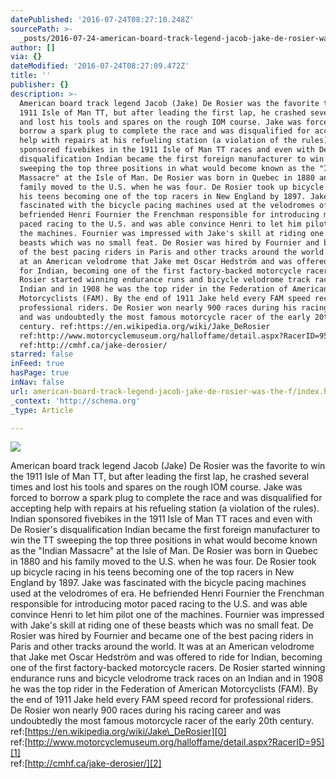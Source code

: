 ```yaml
---
datePublished: '2016-07-24T08:27:10.248Z'
sourcePath: >-
  _posts/2016-07-24-american-board-track-legend-jacob-jake-de-rosier-was-the-f.md
author: []
via: {}
dateModified: '2016-07-24T08:27:09.472Z'
title: ''
publisher: {}
description: >-
  American board track legend Jacob (Jake) De Rosier was the favorite to win the
  1911 Isle of Man TT, but after leading the first lap, he crashed several times
  and lost his tools and spares on the rough IOM course. Jake was forced to
  borrow a spark plug to complete the race and was disqualified for accepting
  help with repairs at his refueling station (a violation of the rules). Indian
  sponsored fivebikes in the 1911 Isle of Man TT races and even with De Rosier's
  disqualification Indian became the first foreign manufacturer to win the TT
  sweeping the top three positions in what would become known as the "Indian
  Massacre" at the Isle of Man. De Rosier was born in Quebec in 1880 and his
  family moved to the U.S. when he was four. De Rosier took up bicycle racing in
  his teens becoming one of the top racers in New England by 1897. Jake was
  fascinated with the bicycle pacing machines used at the velodromes of era. He
  befriended Henri Fournier the Frenchman responsible for introducing motor
  paced racing to the U.S. and was able convince Henri to let him pilot one of
  the machines. Fournier was impressed with Jake's skill at riding one of these
  beasts which was no small feat. De Rosier was hired by Fournier and became one
  of the best pacing riders in Paris and other tracks around the world. It was
  at an American velodrome that Jake met Oscar Hedström and was offered to ride
  for Indian, becoming one of the first factory-backed motorcycle racers. De
  Rosier started winning endurance runs and bicycle velodrome track races on an
  Indian and in 1908 he was the top rider in the Federation of American
  Motorcyclists (FAM). By the end of 1911 Jake held every FAM speed record for
  professional riders. De Rosier won nearly 900 races during his racing career
  and was undoubtedly the most famous motorcycle racer of the early 20th
  century. ref:https://en.wikipedia.org/wiki/Jake_DeRosier
  ref:http://www.motorcyclemuseum.org/halloffame/detail.aspx?RacerID=95
  ref:http://cmhf.ca/jake-derosier/
starred: false
inFeed: true
hasPage: true
inNav: false
url: american-board-track-legend-jacob-jake-de-rosier-was-the-f/index.html
_context: 'http://schema.org'
_type: Article

---
```

![](https://the-grid-user-content.s3-us-west-2.amazonaws.com/f544e2ec-a3e0-4617-b670-d60fd5b6485c.jpg)

American board track legend Jacob (Jake) De Rosier was the favorite to win the 1911 Isle of Man TT, but after leading the first lap, he crashed several times and lost his tools and spares on the rough IOM course. Jake was forced to borrow a spark plug to complete the race and was disqualified for accepting help with repairs at his refueling station (a violation of the rules). Indian sponsored fivebikes in the 1911 Isle of Man TT races and even with De Rosier's disqualification Indian became the first foreign manufacturer to win the TT sweeping the top three positions in what would become known as the "Indian Massacre" at the Isle of Man. De Rosier was born in Quebec in 1880 and his family moved to the U.S. when he was four. De Rosier took up bicycle racing in his teens becoming one of the top racers in New England by 1897\. Jake was fascinated with the bicycle pacing machines used at the velodromes of era. He befriended Henri Fournier the Frenchman responsible for introducing motor paced racing to the U.S. and was able convince Henri to let him pilot one of the machines. Fournier was impressed with Jake's skill at riding one of these beasts which was no small feat. De Rosier was hired by Fournier and became one of the best pacing riders in Paris and other tracks around the world. It was at an American velodrome that Jake met Oscar Hedström and was offered to ride for Indian, becoming one of the first factory-backed motorcycle racers. De Rosier started winning endurance runs and bicycle velodrome track races on an Indian and in 1908 he was the top rider in the Federation of American Motorcyclists (FAM). By the end of 1911 Jake held every FAM speed record for professional riders. De Rosier won nearly 900 races during his racing career and was undoubtedly the most famous motorcycle racer of the early 20th century.  
ref:[https://en.wikipedia.org/wiki/Jake\_DeRosier][0]  
ref:[http://www.motorcyclemuseum.org/halloffame/detail.aspx?RacerID=95][1]  
ref:[http://cmhf.ca/jake-derosier/][2]

[0]: https://en.wikipedia.org/wiki/Jake_DeRosier
[1]: http://www.motorcyclemuseum.org/halloffame/detail.aspx?RacerID=95
[2]: http://cmhf.ca/jake-derosier/